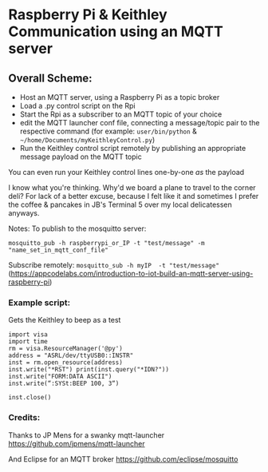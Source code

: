 # Raspberry Pi & Keithley Communication using an MQTT server

## Overall Scheme: 
* Host an MQTT server, using a Raspberry Pi as a topic broker
* Load a .py control script on the Rpi
* Start the Rpi as a subscriber to an MQTT topic of your choice
* edit the MQTT launcher conf file, connecting a message/topic pair to the respective command (for example: `user/bin/python` & `~/home/Documents/myKeithleyControl.py`)
* Run the Keithley control script remotely by publishing an appropriate message payload on the MQTT topic 

You can even run your Keithley control lines one-by-one _as_ the payload 
 
I know what you're thinking. Why'd we board a plane to travel to the corner deli? For lack of a better excuse, because I felt like it and sometimes I prefer the coffee & pancakes in JB's Terminal 5 over my local delicatessen anyways. 


Notes:
To publish to the mosquitto server: 

`mosquitto_pub -h raspberrypi_or_IP -t "test/message" -m "name_set_in_mqtt_conf_file"`


Subscribe remotely:
`mosquitto_sub -h myIP  -t "test/message"` (https://appcodelabs.com/introduction-to-iot-build-an-mqtt-server-using-raspberry-pi)


### Example script: 
Gets the Keithley to beep as a test 

```
import visa 
import time 
rm = visa.ResourceManager('@py') 
address = "ASRL/dev/ttyUSB0::INSTR"
inst = rm.open_resource(address) 
inst.write("*RST") print(inst.query("*IDN?")) 
inst.write("FORM:DATA ASCII") 
inst.write(“:SYSt:BEEP 100, 3“)
 
inst.close()

```

### Credits:
Thanks to JP Mens for a swanky mqtt-launcher https://github.com/jpmens/mqtt-launcher

And Eclipse for an MQTT broker https://github.com/eclipse/mosquitto
